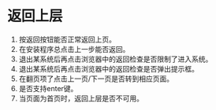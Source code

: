 # 返回上层
1. 按返回按钮能否正常返回上页。
2. 在安装程序总点击上一步能否返回。
3. 退出某系统后再点击浏览器中的返回检查是否限制了进入系统。
4. 退出某系统后再点击浏览器中的返回检查是否弹出提示框。
5. 在翻页项了点击上一页/下一页是否转到相应页面。
6. 是否支持enter键。
7. 当页面为首页时，返回上层是否不可用。